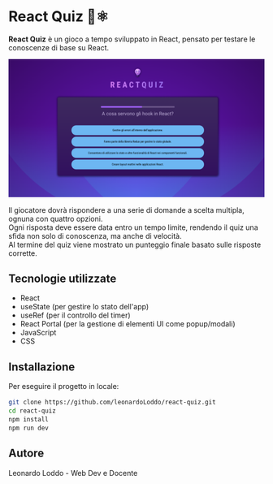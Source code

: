 # React Quiz 🧠⚛️

**React Quiz** è un gioco a tempo sviluppato in React, pensato per testare le conoscenze di base su React.

![React Quiz Screenshot](./src/assets/screenshot.png)

Il giocatore dovrà rispondere a una serie di domande a scelta multipla, ognuna con quattro opzioni.  
Ogni risposta deve essere data entro un tempo limite, rendendo il quiz una sfida non solo di conoscenza, ma anche di velocità.  
Al termine del quiz viene mostrato un punteggio finale basato sulle risposte corrette.

## Tecnologie utilizzate

- React
- useState (per gestire lo stato dell'app)
- useRef (per il controllo del timer)
- React Portal (per la gestione di elementi UI come popup/modali)
- JavaScript
- CSS

## Installazione

Per eseguire il progetto in locale:

```bash
git clone https://github.com/leonardoLoddo/react-quiz.git
cd react-quiz
npm install
npm run dev
```

## Autore

Leonardo Loddo - Web Dev e Docente
